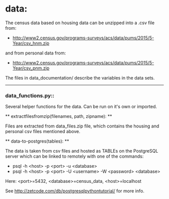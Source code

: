 # data: 

The census data based on housing data can be unzipped into a .csv file from:
* http://www2.census.gov/programs-surveys/acs/data/pums/2015/5-Year/csv_hnm.zip

and from personal data from:
  * http://www2.census.gov/programs-surveys/acs/data/pums/2015/5-Year/csv_pnm.zip

The files in data_documentation/ describe the variables in the data sets.


------
### data_functions.py::

Several helper functions for the data. Can be run on it's own or imported.

** extractfilesfromzip(filenames, path, zipname): **

Files are extracted from data_files.zip file, which contains the housing and personal csv files mentioned above.
                  

** data-to-postgres(tables): **

The data is taken from csv files and hosted as TABLEs on the PostgreSQL server which can be linked to remotely with one of the commands:
  * psql -h \<host\> -p \<port\> -u \<database\>
  * psql -h \<host\> -p \<port\> -U \<username\> -W \<password\> \<database\>
  
Here: \<port\>=5432, \<database\>=census_data, \<host\>=localhost

See http://zetcode.com/db/postgresqlpythontutorial/ for more info.


            
